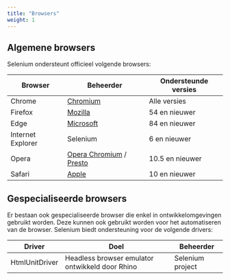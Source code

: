 ```yaml
---
title: "Browsers"
weight: 1
---
```


## Algemene browsers

Selenium ondersteunt officieel volgende browsers:

| Browser | Beheerder | Ondersteunde versies |
| -------- | ---------- | ------------------ |
| Chrome | [Chromium](//sites.google.com/a/chromium.org/chromedriver/) | Alle versies |
| Firefox | [Mozilla](//github.com/mozilla/geckodriver/) | 54 en nieuwer |
| Edge | [Microsoft](https://developer.microsoft.com/en-us/microsoft-edge/tools/webdriver/) | 84 en nieuwer |
| Internet Explorer | Selenium | 6 en nieuwer |
| Opera | [Opera Chromium](//github.com/operasoftware/operachromiumdriver/) / [Presto](//github.com/operasoftware/operaprestodriver) | 10.5 en nieuwer |
| Safari | [Apple](//webkit.org/blog/6900/webdriver-support-in-safari-10/) | 10 en nieuwer |

## Gespecialiseerde browsers

Er bestaan ook gespecialiseerde browser die enkel in ontwikkelomgevingen gebruikt
worden. Deze kunnen ook gebruikt worden voor het automatiseren van de browser.
Selenium biedt ondersteuning voor de volgende drivers:

| Driver | Doel | Beheerder |
| -------- | ---------- | ------------------ |
| HtmlUnitDriver | Headless browser emulator ontwikkeld door Rhino | Selenium project |
